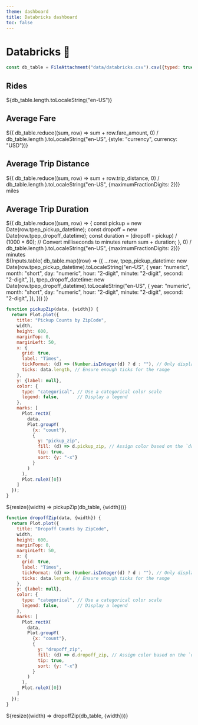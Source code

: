```yaml
---
theme: dashboard
title: Databricks dashboard
toc: false
---
```


# Databricks 🚀

<!-- Load and transform the data -->

```js
const db_table = FileAttachment("data/databricks.csv").csv({typed: true});
```

<div class="grid grid-cols-4">
  <div class="card">
    <h2>Rides</h2>
    <span class="big">${db_table.length.toLocaleString("en-US")}</span>
  </div>
  <div class="card">
    <h2>Average Fare</h2>
    <span class="big">
      ${(
        db_table.reduce((sum, row) => sum + row.fare_amount, 0) / db_table.length
      ).toLocaleString("en-US", {style: "currency", currency: "USD"})}
    </span>
  </div>
  <div class="card">
    <h2>Average Trip Distance</h2>
    <span class="big">
      ${(
        db_table.reduce((sum, row) => sum + row.trip_distance, 0) / db_table.length
      ).toLocaleString("en-US", {maximumFractionDigits: 2})} miles
    </span>
  </div>
  <div class="card">
    <h2>Average Trip Duration</h2>
    <span class="big">
      ${(
        db_table.reduce((sum, row) => {
          const pickup = new Date(row.tpep_pickup_datetime);
          const dropoff = new Date(row.tpep_dropoff_datetime);
          const duration = (dropoff - pickup) / (1000 * 60); // Convert milliseconds to minutes
          return sum + duration;
        }, 0) / db_table.length
      ).toLocaleString("en-US", {maximumFractionDigits: 2})} minutes
    </span>
  </div>
</div>


<div class="grid grid-cols-1">
  <div class="card" style="padding: 0;">
    ${Inputs.table(
      db_table.map((row) => ({
        ...row,
        tpep_pickup_datetime: new Date(row.tpep_pickup_datetime).toLocaleString("en-US", {
          year: "numeric",
          month: "short",
          day: "numeric",
          hour: "2-digit",
          minute: "2-digit",
          second: "2-digit",
        }),
        tpep_dropoff_datetime: new Date(row.tpep_dropoff_datetime).toLocaleString("en-US", {
          year: "numeric",
          month: "short",
          day: "numeric",
          hour: "2-digit",
          minute: "2-digit",
          second: "2-digit",
        }),
      }))
    )}
  </div>
</div>


<!-- Plot of launch vehicles -->

```js
function pickupZip(data, {width}) {
  return Plot.plot({
    title: "Pickup Counts by ZipCode",
    width,
    height: 600,
    marginTop: 0,
    marginLeft: 50,
    x: {
      grid: true,
      label: "Times",
      tickFormat: (d) => (Number.isInteger(d) ? d : ""), // Only display whole numbers
      ticks: data.length, // Ensure enough ticks for the range
    },
    y: {label: null},
    color: {
      type: "categorical", // Use a categorical color scale
      legend: false,       // Display a legend
    },
    marks: [
      Plot.rectX(
        data,
        Plot.groupY(
          {x: "count"},
          {
            y: "pickup_zip",
            fill: (d) => d.pickup_zip, // Assign color based on the `dropoff_zip` column
            tip: true,
            sort: {y: "-x"}
          }
        )
      ),
      Plot.ruleX([0])
    ]
  });
}
```

<div class="grid grid-cols-1">
  <div class="card">
    ${resize((width) => pickupZip(db_table, {width}))}
  </div>
</div>

```js
function dropoffZip(data, {width}) {
  return Plot.plot({
    title: "Dropoff Counts by ZipCode",
    width,
    height: 600,
    marginTop: 0,
    marginLeft: 50,
    x: {
      grid: true,
      label: "Times",
      tickFormat: (d) => (Number.isInteger(d) ? d : ""), // Only display whole numbers
      ticks: data.length, // Ensure enough ticks for the range
    },
    y: {label: null},
    color: {
      type: "categorical", // Use a categorical color scale
      legend: false,       // Display a legend
    },
    marks: [
      Plot.rectX(
        data,
        Plot.groupY(
          {x: "count"},
          {
            y: "dropoff_zip",
            fill: (d) => d.dropoff_zip, // Assign color based on the `dropoff_zip` column
            tip: true,
            sort: {y: "-x"}
          }
        )
      ),
      Plot.ruleX([0])
    ]
  });
}
```

<div class="grid grid-cols-1">
  <div class="card">
    ${resize((width) => dropoffZip(db_table, {width}))}
  </div>
</div>